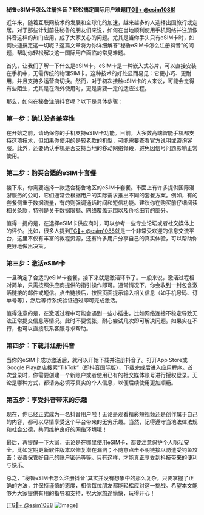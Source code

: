 **秘鲁eSIM卡怎么注册抖音？轻松搞定国际用户难题[[TG💪+ @esim1088](https://t.me/s/esim1088)]**

近年来，随着互联网技术的发展和全球化的加速，越来越多的人选择出国旅行或定居。对于那些计划前往秘鲁的朋友们来说，如何在当地顺利使用手机网络并注册像抖音这样的热门应用，成了大家关心的问题。尤其是当你手头只有eSIM卡时，如何快速搞定这一切呢？这篇文章将为你详细解答“秘鲁eSIM卡怎么注册抖音”的问题，帮助你轻松解决这一国际用户面临的常见难题。

首先，让我们了解一下什么是eSIM卡。eSIM卡是一种嵌入式芯片，可以直接安装在手机中，无需传统的物理SIM卡。这种技术的好处显而易见：它更小巧、更耐用，并且支持多运营商切换。然而，对于初次接触eSIM卡的人来说，可能会觉得有些陌生，尤其是在海外使用时，更是需要一定的适应过程。

那么，如何在秘鲁注册抖音呢？以下是具体步骤：

### 第一步：确认设备兼容性

在开始之前，请确保你的手机支持eSIM卡功能。目前，大多数高端智能手机都支持这项技术，但如果你使用的是较老款的机型，可能需要查看官方说明或咨询客服。此外，还要确认手机是否支持当地的移动网络频段，避免因信号问题影响正常使用。

### 第二步：购买合适的eSIM卡套餐

接下来，你需要选择一款适合秘鲁地区的eSIM卡套餐。市面上有许多提供国际漫游服务的公司，它们通常会根据用户的实际需求推出不同的套餐方案。例如，有的套餐侧重于数据流量，有的则强调通话时间和短信功能。建议你在购买前仔细阅读相关条款，特别是关于数据限额、网络覆盖范围以及价格细节的部分。

值得一提的是，在选择eSIM卡供应商时，可以参考一些专业论坛或者社交媒体上的评价。比如，很多人提到[TG💪+ @esim1088](https://t.me/s/esim1088)就是一个非常受欢迎的信息交流平台，这里不仅有丰富的教程资源，还有许多用户分享自己的真实体验，可以帮助你更好地做出决策。

### 第三步：激活eSIM卡

一旦确定了合适的eSIM卡套餐，接下来就是激活环节了。一般来说，激活过程相对简单，只需按照供应商提供的指引操作即可。通常情况下，你会收到一封包含激活链接的邮件或短信。点击链接后，按照页面提示输入相关信息（如手机号码、订单号等），然后等待系统验证通过即可完成激活。

值得注意的是，在激活过程中可能会遇到一些小插曲，比如网络连接不稳定导致无法正常提交信息等情况。此时不要慌张，耐心尝试几次即可解决问题。如果实在不行，也可以直接联系客服寻求帮助。

### 第四步：下载并注册抖音

当你的eSIM卡成功激活后，就可以开始下载并注册抖音了。打开App Store或Google Play商店搜索“TikTok”（即抖音国际版），下载完成后进入应用程序。首次登录时，你需要创建一个新账户或者使用已有的社交媒体账号进行授权登录。无论是哪种方式，都请务必填写真实的个人信息，以便后续使用更加顺畅。

### 第五步：享受抖音带来的乐趣

现在，你已经正式成为一名抖音用户啦！无论是观看精彩短视频还是创作属于自己的内容，都可以尽情享受这个平台带来的无穷乐趣。当然，记得遵守当地法律法规和社会公德，共同维护良好的网络环境哦！

最后，再提醒一下大家，无论是在哪里使用eSIM卡，都要注意保护个人隐私安全。比如定期更新软件版本以修复潜在漏洞；不随意点击不明链接以防遭受钓鱼攻击；妥善保管好自己的账户密码等等。只有这样，才能真正享受到科技带来的便利与快乐。

总之，“秘鲁eSIM卡怎么注册抖音”其实并没有想象中的那么复杂。只要掌握了正确的方法，并保持谨慎的态度，相信每位朋友都能轻松应对这一挑战。希望本文能够为大家提供有用的指导和支持，祝大家旅途愉快，玩得开心！

[[TG💪+ @esim1088](https://t.me/s/esim1088) ![Image](https://i.postimg.cc/4NQfJmqS/Snipaste-2025-05-13-00-14-12.png)]